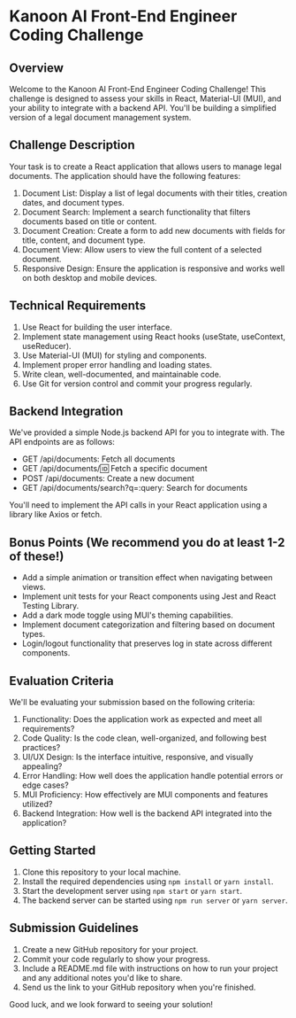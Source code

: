 # Kanoon AI Front-End Engineer Coding Challenge

## Overview

Welcome to the Kanoon AI Front-End Engineer Coding Challenge! This challenge is designed to assess your skills in React, Material-UI (MUI), and your ability to integrate with a backend API. You'll be building a simplified version of a legal document management system.

## Challenge Description

Your task is to create a React application that allows users to manage legal documents. The application should have the following features:

1. Document List: Display a list of legal documents with their titles, creation dates, and document types.
2. Document Search: Implement a search functionality that filters documents based on title or content.
3. Document Creation: Create a form to add new documents with fields for title, content, and document type.
4. Document View: Allow users to view the full content of a selected document.
5. Responsive Design: Ensure the application is responsive and works well on both desktop and mobile devices.

## Technical Requirements

1. Use React for building the user interface.
2. Implement state management using React hooks (useState, useContext, useReducer).
3. Use Material-UI (MUI) for styling and components.
4. Implement proper error handling and loading states.
5. Write clean, well-documented, and maintainable code.
6. Use Git for version control and commit your progress regularly.

## Backend Integration

We've provided a simple Node.js backend API for you to integrate with. The API endpoints are as follows:

- GET /api/documents: Fetch all documents
- GET /api/documents/:id: Fetch a specific document
- POST /api/documents: Create a new document
- GET /api/documents/search?q=:query: Search for documents

You'll need to implement the API calls in your React application using a library like Axios or fetch.

## Bonus Points (We recommend you do at least 1-2 of these!)

- Add a simple animation or transition effect when navigating between views.
- Implement unit tests for your React components using Jest and React Testing Library.
- Add a dark mode toggle using MUI's theming capabilities.
- Implement document categorization and filtering based on document types.
- Login/logout functionality that preserves log in state across different components.

## Evaluation Criteria

We'll be evaluating your submission based on the following criteria:

1. Functionality: Does the application work as expected and meet all requirements?
2. Code Quality: Is the code clean, well-organized, and following best practices?
3. UI/UX Design: Is the interface intuitive, responsive, and visually appealing?
4. Error Handling: How well does the application handle potential errors or edge cases?
5. MUI Proficiency: How effectively are MUI components and features utilized?
6. Backend Integration: How well is the backend API integrated into the application?

## Getting Started

1. Clone this repository to your local machine.
2. Install the required dependencies using `npm install` or `yarn install`.
3. Start the development server using `npm start` or `yarn start`.
4. The backend server can be started using `npm run server` or `yarn server`.

## Submission Guidelines

1. Create a new GitHub repository for your project.
2. Commit your code regularly to show your progress.
3. Include a README.md file with instructions on how to run your project and any additional notes you'd like to share.
4. Send us the link to your GitHub repository when you're finished.

Good luck, and we look forward to seeing your solution!
